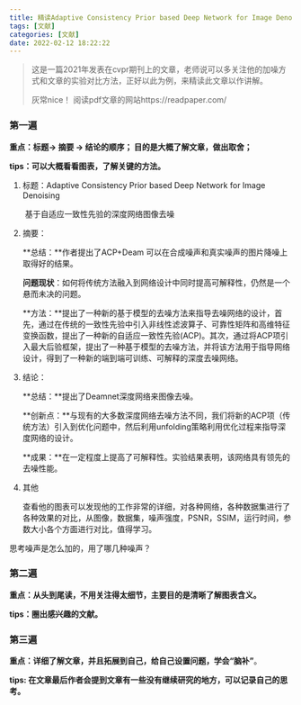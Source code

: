 ```yaml
---
title: 精读Adaptive Consistency Prior based Deep Network for Image Denoising
tags: [文献]
categories: [文献]
date: 2022-02-12 18:22:22
---
```


> 这是一篇2021年发表在cvpr期刊上的文章，老师说可以多关注他的加噪方式和文章的实验对比方法，正好以此为例，来精读此文章以作讲解。
>
> 灰常nice！ 阅读pdf文章的网站https://readpaper.com/

### 第一遍

**重点：标题-> 摘要 -> 结论的顺序； 目的是大概了解文章，做出取舍；**

**tips：可以大概看看图表，了解关键的方法。**

1. 标题：Adaptive Consistency Prior based Deep Network for Image Denoising

    ​			基于自适应一致性先验的深度网络图像去噪

2. 摘要：

    **总结：**作者提出了ACP+Deam 可以在合成噪声和真实噪声的图片降噪上取得好的结果。

    **问题现状**：如何将传统方法融入到网络设计中同时提高可解释性，仍然是一个悬而未决的问题。

    **方法：**提出了一种新的基于模型的去噪方法来指导去噪网络的设计，首先，通过在传统的一致性先验中引入非线性滤波算子、可靠性矩阵和高维特征变换函数，提出了一种新的自适应一致性先验(ACP)。其次，通过将ACP项引入最大后验框架，提出了一种基于模型的去噪方法，并将该方法用于指导网络设计，得到了一种新的端到端可训练、可解释的深度去噪网络。

3. 结论：

    **总结：**提出了Deamnet深度网络来图像去噪。

    **创新点：**与现有的大多数深度网络去噪方法不同，我们将新的ACP项（传统方法）引入到优化问题中，然后利用unfolding策略利用优化过程来指导深度网络的设计。

    **成果：**在一定程度上提高了可解释性。实验结果表明，该网络具有领先的去噪性能。

4. 其他

    查看他的图表可以发现他的工作非常的详细，对各种网络，各种数据集进行了各种效果的对比，从图像，数据集，噪声强度，PSNR，SSIM，运行时间，参数大小各个方面进行对比，值得学习。

思考噪声是怎么加的，用了哪几种噪声？

### 第二遍

**重点：从头到尾读，不用关注得太细节，主要目的是清晰了解图表含义。**

**tips：圈出感兴趣的文献。**



### 第三遍

**重点：详细了解文章，并且拓展到自己，给自己设置问题，学会“脑补”**。

**tips: 在文章最后作者会提到文章有一些没有继续研究的地方，可以记录自己的思考。**
